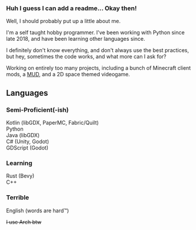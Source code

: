 ### Huh I guess I can add a readme... Okay then!
Well, I should probably put up a little about me.

I'm a self taught hobby programmer. I've been working with Python since late 2018, and have been learning other languages since.

I definitely don't know everything, and don't always use the best practices, but hey, sometimes the code works, and what more can I ask for?  
  
Working on entirely too many projects, including a bunch of Minecraft client mods, a [MUD](https://en.wikipedia.org/wiki/Multi-user_dungeon), and a 2D space themed videogame.


## Languages 
### Semi-Proficient(-ish)
Kotlin (libGDX, PaperMC, Fabric/Quilt)  
Python  
Java (libGDX)  
C# (Unity, Godot)  
GDScript (Godot)  
### Learning
Rust (Bevy)  
C++
### Terrible
English (words are hard:tm:)

~~I use Arch btw~~
